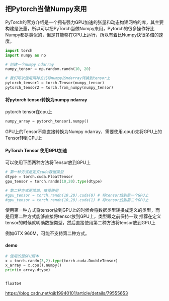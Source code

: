 ## 把Pytorch当做Numpy来用

PyTorch的官方介绍是一个拥有强力GPU加速的张量和动态构建网络的库，其主要构建是张量，所以可以把PyTorch当做Numpy来用，Pytorch的很多操作好比Numpy都是类似的，但是其能够在GPU上运行，所以有着比Numpy快很多倍的速度。
```python
import torch
import numpy as np

# 创建一个numpy ndarray
numpy_tensor = np.random.randn(10, 20)

# 我们可以使用两种方式将numpy的ndarray转换到tensor上
pytorch_tensor1 = torch.Tensor(numpy_tensor)
pytorch_tensor2 = torch.from_numpy(numpy_tensor)
```

#### 将pytorch tensor转换为numpy ndarray
pytorch tensor在cpu上
```python
numpy_array = pytorch_tensor1.numpy()
```
GPU上的Tensor不能直接转换为Numpy ndarray，需要使用.cpu()先将GPU上的Tensor转到CPU上

#### PyTorch Tensor 使用GPU加速 
可以使用下面两种方法将Tensor放到GPU上
```python
# 第一种方式是定义cuda数据类型
dtype = torch.cuda.FloatTensor
gpu_tensor = torch.randn(10,20).type(dtype)

# 第二种方式更简单，推荐使用
#gpu_tensor = torch.randn(10,20).cuda(0) # 将tensor放到第一个GPU上
#gpu_tensor = torch.randn(10,20).cuda(1) # 将tensor放到第二个GPU上
```
使用第一种方式将tensor放到GPU上的时候会将数据类型转换成定义的类型，而是用第二种方式能够直接将tensor放到GPU上，类型跟之前保持一致
推荐在定义tensor的时候就明确数据类型，然后直接使用第二种方法将tensor放到GPU上

例如GTX 960M，可能不支持第二种方式。

#### demo
```python
# 使用的是GPU版本
x = torch.randn(3,2).type(torch.cuda.DoubleTensor)
x_array = x.cpu().numpy()
print(x_array.dtype)


float64

```

https://blog.csdn.net/qjk19940101/article/details/79555653

